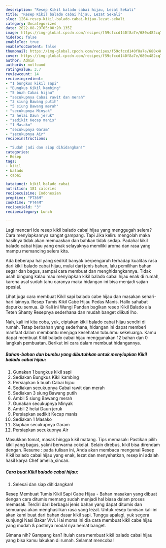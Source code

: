 ```yaml
---
description: "Resep Kikil balado cabai hijau, Lezat Sekali"
title: "Resep Kikil balado cabai hijau, Lezat Sekali"
slug: 1264-resep-kikil-balado-cabai-hijau-lezat-sekali
category: Uncategorized
date: 2022-08-29T05:00:20.135Z
image: https://img-global.cpcdn.com/recipes/f59cfccd140f8a7e/680x482cq70/kikil-balado-cabai-hijau-foto-resep-utama.jpg
hideToc: false
enableToc: true
enableTocContent: false
thumbnail: https://img-global.cpcdn.com/recipes/f59cfccd140f8a7e/680x482cq70/kikil-balado-cabai-hijau-foto-resep-utama.jpg
cover: https://img-global.cpcdn.com/recipes/f59cfccd140f8a7e/680x482cq70/kikil-balado-cabai-hijau-foto-resep-utama.jpg
author: Admin
authorAv: notfound
ratingvalue: 3.7
reviewcount: 14
recipeingredient:
- "1 bungkus kikil sapi"
- "Bungkus Kikil kambing"
- "5 buah Cabai hijau"
- "secukupnya Cabai rawit dan merah"
- "3 siung Bawang putih"
- "5 siung Bawang merah"
- "secukupnya Minyak"
- "2 helai Daun jeruk"
- "sedikit Kecap manis"
- "1 Masako"
- "secukupnya Garam"
- "secukupnya Air"
recipeinstructions:

- "Sudah jadi dan siap dihidangkan!"
categories:
- Resep
tags:
- kikil
- balado
- cabai

katakunci: kikil balado cabai 
nutrition: 181 calories
recipecuisine: Indonesian
preptime: "PT36M"
cooktime: "PT44M"
recipeyield: "3"
recipecategory: Lunch

---
```



Lagi mencari ide resep kikil balado cabai hijau yang menggugah selera? Cara menyiapkannya sangat gampang. Tapi Jika keliru mengolah maka hasilnya tidak akan memuaskan dan bahkan tidak sedap. Padahal kikil balado cabai hijau yang enak selayaknya memiliki aroma dan rasa yang mampu memancing selera kita.


Ada beberapa hal yang sedikit banyak berpengaruh terhadap kualitas rasa dari kikil balado cabai hijau, mulai dari jenis bahan, lalu pemilihan bahan segar dan bagus, sampai cara membuat dan menghidangkannya. Tidak usah bingung kalau mau menyiapkan kikil balado cabai hijau enak di rumah, karena asal sudah tahu caranya maka hidangan ini bisa menjadi sajian spesial.

Lihat juga cara membuat Kikil sapi balado cabe hijau dan masakan sehari-hari lainnya. Resep Tumis Kikil Cabe Hijau Pedas Manis. Hallo sahabat dapurku semua. 😃 Kali ini Wangi Pandan bagikan resep Kikil Balado ala Teteh Shanty Resepnya sederhana dan mudah banget diikuti lho.


Nah, kali ini kita coba, yuk, ciptakan kikil balado cabai hijau sendiri di rumah. Tetap berbahan yang sederhana, hidangan ini dapat memberi manfaat dalam membantu menjaga kesehatan tubuhmu sekeluarga. Kamu dapat membuat Kikil balado cabai hijau menggunakan 12 bahan dan 0 langkah pembuatan. Berikut ini cara dalam membuat hidangannya.

<!--inarticleads1-->

##### Bahan-bahan dan bumbu yang dibutuhkan untuk menyiapkan Kikil balado cabai hijau:

1. Gunakan 1 bungkus kikil sapi
1. Sediakan Bungkus Kikil kambing
1. Persiapkan 5 buah Cabai hijau
1. Sediakan secukupnya Cabai rawit dan merah
1. Sediakan 3 siung Bawang putih
1. Ambil 5 siung Bawang merah
1. Gunakan secukupnya Minyak
1. Ambil 2 helai Daun jeruk
1. Persiapkan sedikit Kecap manis
1. Sediakan 1 Masako
1. Siapkan secukupnya Garam
1. Persiapkan secukupnya Air


Masukkan tomat, masak hingga kikil matang. Tips memasak: Pastikan pilih kikil yang bagus, yakni berwarna cokelat. Selain direbus, kikil bisa direndam dengan. Resume : pada tulisan ini, Anda akan membaca mengenai Resep Kikil balado cabai hijau yang enak, lezat dan menyehatkan, resep ini adalah hasil karya Chef amelia_sincan. 

<!--inarticleads2-->

##### Cara buat Kikil balado cabai hijau:


1. Selesai dan siap dihidangkan!

Resep Membuat Tumis Kikil Sapi Cabe Hijau - Bahan masakan yang dibuat dengan cara ditumis memang sudah menjadi hal biasa dalam proses memasak. Terdiri dari berbagai jenis bahan yang dapat ditumis dan semuanya akan menghasilkan rasa yang lezat. Untuk resep tumisan kali ini akan kami buat dari bahan dasar kikil sapi. Tunggu apalagi, yuk segera kunjungi Nasi Bakar Vivi. Hai moms ini dia cara membuat kikil cabe hijau yang mudah &amp; pastinya modal nya hemat banget. 

Gimana nih? Gampang kan? Itulah cara membuat kikil balado cabai hijau yang bisa kamu lakukan di rumah. Selamat mencoba!
